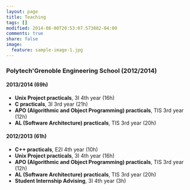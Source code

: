 ```yaml
---
layout: page
title: Teaching
tags: []
modified: 2014-08-08T20:53:07.573882-04:00
comments: true
share: false
image:
  feature: sample-image-1.jpg
---
```




### Polytech'Grenoble Engineering School (2012/2014)

#### 2013/2014 (69h)

- **Unix Project practicals**, 3I 4th year (16h)
- **C practicals**, 3I 3rd year (21h)
- **APO (Algorithmic and Object Programming) practicals**, TIS 3rd year (12h)
- **AL (Software Architecture) practicals**, TIS 3rd year (20h)

#### 2012/2013 (61h)

- **C++ practicals**, E2I 4th year (10h)
- **Unix Project practicals**, 3I 4th year (16h)
- **APO (Algorithmic and Object Programming) practicals**, TIS 3rd year (12h)
- **AL (Software Architecture) practicals**, TIS 3rd year (20h)
- **Student Internship Advising**, 3I 4th year (3h)
